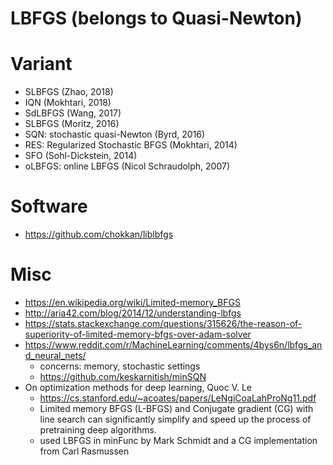 # LBFGS (belongs to Quasi-Newton)

# Variant
* SLBFGS (Zhao, 2018)
* IQN (Mokhtari, 2018)
* SdLBFGS (Wang, 2017)
* SLBFGS (Moritz, 2016)
* SQN: stochastic quasi-Newton (Byrd, 2016)
* RES: Regularized Stochastic BFGS (Mokhtari, 2014)
* SFO (Sohl-Dickstein, 2014)
* oLBFGS: online LBFGS (Nicol Schraudolph, 2007)

# Software
* https://github.com/chokkan/liblbfgs

# Misc
* https://en.wikipedia.org/wiki/Limited-memory_BFGS
* http://aria42.com/blog/2014/12/understanding-lbfgs
* https://stats.stackexchange.com/questions/315626/the-reason-of-superiority-of-limited-memory-bfgs-over-adam-solver
* https://www.reddit.com/r/MachineLearning/comments/4bys6n/lbfgs_and_neural_nets/
  * concerns: memory, stochastic settings
  * https://github.com/keskarnitish/minSQN
* On optimization methods for deep learning, Quoc V. Le
  * https://cs.stanford.edu/~acoates/papers/LeNgiCoaLahProNg11.pdf
  * Limited memory BFGS (L-BFGS) and  Conjugate gradient (CG) with line search
    can significantly simplify and speed up the
    process of pretraining deep algorithms.
  * used LBFGS in minFunc by Mark Schmidt and a CG implementation from Carl Rasmussen
